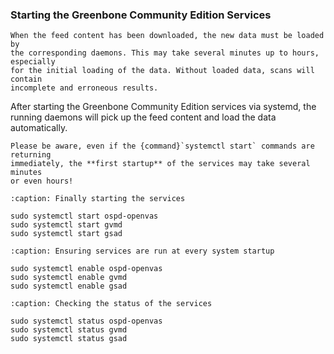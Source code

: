 ### Starting the Greenbone Community Edition Services

```{important}
When the feed content has been downloaded, the new data must be loaded by
the corresponding daemons. This may take several minutes up to hours, especially
for the initial loading of the data. Without loaded data, scans will contain
incomplete and erroneous results.
```

After starting the Greenbone Community Edition services via systemd, the running
daemons will pick up the feed content and load the data automatically.

```{warning}
Please be aware, even if the {command}`systemctl start` commands are returning
immediately, the **first startup** of the services may take several minutes
or even hours!
```

```{code-block}
:caption: Finally starting the services

sudo systemctl start ospd-openvas
sudo systemctl start gvmd
sudo systemctl start gsad
```

```{code-block}
:caption: Ensuring services are run at every system startup

sudo systemctl enable ospd-openvas
sudo systemctl enable gvmd
sudo systemctl enable gsad
```

```{code-block}
:caption: Checking the status of the services

sudo systemctl status ospd-openvas
sudo systemctl status gvmd
sudo systemctl status gsad
```
